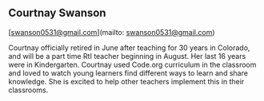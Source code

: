 ## Courtnay Swanson

[swanson0531@gmail.com](mailto: swanson0531@gmail.com)

Courtnay officially retired in June after teaching for 30 years in Colorado, and will be a part time RtI teacher beginning in August. Her last 16 years were in Kindergarten.  Courtnay used Code.org curriculum in the classroom and loved to watch young learners find different ways to learn and share knowledge.  She is excited to help other teachers implement this in their classrooms.